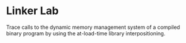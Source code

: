 # Linker Lab

Trace calls to the dynamic memory management system of a compiled binary program by using the at-load-time library interpositioning.
